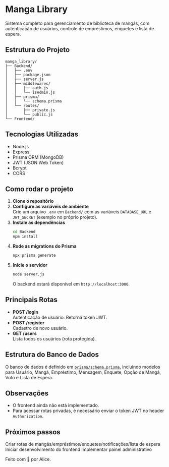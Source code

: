 # Manga Library

Sistema completo para gerenciamento de biblioteca de mangás, com autenticação de usuários, controle de empréstimos, enquetes e lista de espera.

## Estrutura do Projeto

```
manga_library/
├── Backend/
│   ├── .env
│   ├── package.json
│   ├── server.js
│   ├── middlewares/
│   │   ├── auth.js
│   │   └── isAdmin.js
│   ├── prisma/
│   │   └── schema.prisma
│   └── routes/
│       ├── private.js
│       └── public.js
└── Frontend/
```

## Tecnologias Utilizadas

- Node.js
- Express
- Prisma ORM (MongoDB)
- JWT (JSON Web Token)
- Bcrypt
- CORS

## Como rodar o projeto

1. **Clone o repositório**
2. **Configure as variáveis de ambiente**  
   Crie um arquivo `.env` em `Backend/` com as variáveis `DATABASE_URL` e `JWT_SECRET` (exemplo no próprio projeto).
3. **Instale as dependências**
   ```sh
   cd Backend
   npm install
   ```
4. **Rode as migrations do Prisma**
   ```sh
   npx prisma generate
   ```
5. **Inicie o servidor**
   ```sh
   node server.js
   ```
   O backend estará disponível em `http://localhost:3000`.

## Principais Rotas

- **POST /login**  
  Autenticação de usuário. Retorna token JWT.
- **POST /register**  
  Cadastro de novo usuário.
- **GET /users**  
  Lista todos os usuários (rota protegida).

## Estrutura do Banco de Dados

O banco de dados é definido em [`prisma/schema.prisma`](Backend/prisma/schema.prisma), incluindo modelos para Usuário, Mangá, Empréstimo, Mensagem, Enquete, Opção de Mangá, Voto e Lista de Espera.

## Observações

- O frontend ainda não está implementado.
- Para acessar rotas privadas, é necessário enviar o token JWT no header `Authorization`.

## Próximos passos

Criar rotas de mangás/empréstimos/enquetes/notificações/lista de espera
Iniciar desenvolvimento do frontend
Implementar painel administrativo


Feito com 🩷 por Alice.